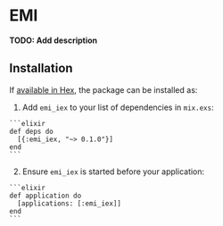 # EMI

**TODO: Add description**

## Installation

If [available in Hex](https://hex.pm/docs/publish), the package can be installed as:

  1. Add `emi_iex` to your list of dependencies in `mix.exs`:

    ```elixir
    def deps do
      [{:emi_iex, "~> 0.1.0"}]
    end
    ```

  2. Ensure `emi_iex` is started before your application:

    ```elixir
    def application do
      [applications: [:emi_iex]]
    end
    ```

